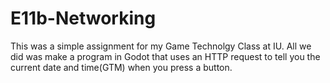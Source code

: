 # E11b-Networking
This was a simple assignment for my Game Technolgy Class at IU. All we did was make a program in Godot that uses an HTTP request to tell you the current date and time(GTM) when you press a button.


